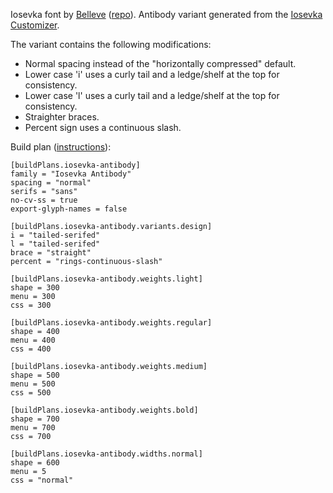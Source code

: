 Iosevka font by [Belleve](https://github.com/be5invis) ([repo](https://github.com/be5invis/Iosevka)). 
Antibody variant generated from the [Iosevka Customizer](https://typeof.net/Iosevka/customizer).

The variant contains the following modifications:

- Normal spacing instead of the "horizontally compressed" default.
- Lower case 'i' uses a curly tail and a ledge/shelf at the top for consistency.
- Lower case 'l' uses a curly tail and a ledge/shelf at the top for consistency.
- Straighter braces.
- Percent sign uses a continuous slash.

Build plan ([instructions](https://github.com/be5invis/Iosevka/blob/main/doc/custom-build.md)):

```
[buildPlans.iosevka-antibody]
family = "Iosevka Antibody"
spacing = "normal"
serifs = "sans"
no-cv-ss = true
export-glyph-names = false

[buildPlans.iosevka-antibody.variants.design]
i = "tailed-serifed"
l = "tailed-serifed"
brace = "straight"
percent = "rings-continuous-slash"

[buildPlans.iosevka-antibody.weights.light]
shape = 300
menu = 300
css = 300

[buildPlans.iosevka-antibody.weights.regular]
shape = 400
menu = 400
css = 400

[buildPlans.iosevka-antibody.weights.medium]
shape = 500
menu = 500
css = 500

[buildPlans.iosevka-antibody.weights.bold]
shape = 700
menu = 700
css = 700

[buildPlans.iosevka-antibody.widths.normal]
shape = 600
menu = 5
css = "normal"
```
